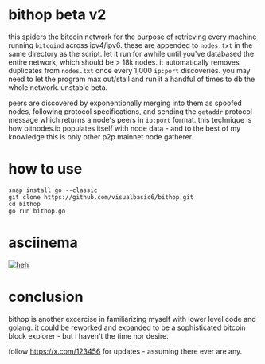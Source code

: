 # bithop beta v2

this spiders the bitcoin network for the purpose of retrieving every machine running `bitcoind` across ipv4/ipv6. these are appended to `nodes.txt` in the same directory as the script. let it run for awhile until you've databased the entire network, which should be > 18k nodes. it automatically removes duplicates from `nodes.txt` once every 1,000 `ip:port` discoveries. you may need to let the program max out/stall and run it a handful of times to db the whole network. unstable beta.

peers are discovered by exponentionally merging into them as spoofed nodes, following protocol specifications, and sending the `getaddr` protocol message which returns a node's peers in `ip:port` format. this technique is how bitnodes.io populates itself with node data - and to the best of my knowledge this is only other p2p mainnet node gatherer.

# how to use
```
snap install go --classic
git clone https://github.com/visualbasic6/bithop.git
cd bithop
go run bithop.go
```

# asciinema
[![heh](https://i.imgur.com/GbhffFl.png)](https://asciinema.org/a/666653)

# conclusion
bithop is another excercise in familiarizing myself with lower level code and golang. it could be reworked and expanded to be a sophisticated bitcoin block explorer - but i haven't the time nor desire.

follow https://x.com/123456 for updates - assuming there ever are any.
